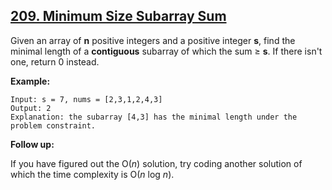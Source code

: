 ## [209. Minimum Size Subarray Sum](https://leetcode.com/problems/minimum-size-subarray-sum/)

Given an array of **n** positive integers and a positive integer **s**, find the minimal length of a **contiguous** subarray of which the sum ≥ **s**. If there isn't one, return 0 instead.

**Example:** 

```$xslt
Input: s = 7, nums = [2,3,1,2,4,3]
Output: 2
Explanation: the subarray [4,3] has the minimal length under the problem constraint.
```

**Follow up:**

If you have figured out the O(*n*) solution, try coding another solution of which the time complexity is O(*n* log *n*). 